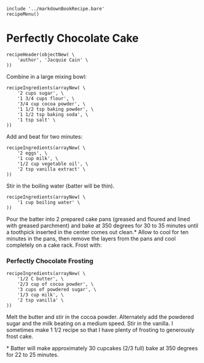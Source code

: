 ~~~ markdown-script
include '../markdownBookRecipe.bare'
recipeMenu()
~~~

# Perfectly Chocolate Cake

~~~ markdown-script
recipeHeader(objectNew( \
    'author', 'Jacquie Cain' \
))
~~~

Combine in a large mixing bowl:

~~~ markdown-script
recipeIngredients(arrayNew( \
    '2 cups sugar', \
    '1 3/4 cups flour', \
    '3/4 cup cocoa powder', \
    '1 1/2 tsp baking powder', \
    '1 1/2 tsp baking soda', \
    '1 tsp salt' \
))
~~~

Add and beat for two minutes:

~~~ markdown-script
recipeIngredients(arrayNew( \
    '2 eggs', \
    '1 cup milk', \
    '1/2 cup vegetable oil', \
    '2 tsp vanilla extract' \
))
~~~

Stir in the boiling water (batter will be thin).

~~~ markdown-script
recipeIngredients(arrayNew( \
    '1 cup boiling water' \
))
~~~

Pour the batter into 2 prepared cake pans (greased and floured and lined with greased parchment) and
bake at 350 degrees for 30 to 35 minutes until a toothpick inserted in the center comes out clean.\*
Allow to cool for ten minutes in the pans, then remove the layers from the pans and cool completely
on a cake rack. Frost with:


### Perfectly Chocolate Frosting

~~~ markdown-script
recipeIngredients(arrayNew( \
    '1/2 C butter', \
    '2/3 cup of cocoa powder', \
    '3 cups of powdered sugar', \
    '1/3 cup milk', \
    '2 tsp vanilla' \
))
~~~

Melt the butter and stir in the cocoa powder. Alternately add the powdered sugar and the milk beating
on a medium speed. Stir in the vanilla. I sometimes make 1 1/2 recipe so that I have plenty of
frosting to generously frost cake.

\* Batter will make approximately 30 cupcakes (2/3 full) bake at 350 degrees for 22 to 25 minutes.

